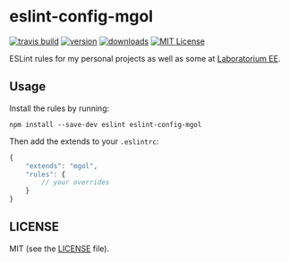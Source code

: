 # eslint-config-mgol

[![travis build](https://img.shields.io/travis/mgol/eslint-config-mgol.svg?style=flat-square)](https://travis-ci.org/mgol/eslint-config-mgol)
[![version](https://img.shields.io/npm/v/eslint-config-mgol.svg?style=flat-square)](http://npm.im/eslint-config-mgol)
[![downloads](https://img.shields.io/npm/dm/eslint-config-mgol.svg?style=flat-square)](http://npm-stat.com/charts.html?package=eslint-config-mgol)
[![MIT License](https://img.shields.io/npm/l/eslint-config-mgol.svg?style=flat-square)](http://opensource.org/licenses/MIT)

ESLint rules for my personal projects as well as some at [Laboratorium EE](http://laboratorium.ee).

## Usage

Install the rules by running:

```
npm install --save-dev eslint eslint-config-mgol 
```

Then add the extends to your `.eslintrc`:

```javascript
{
    "extends": "mgol",
    "rules": {
        // your overrides
    }
}
```

## LICENSE

MIT (see the [LICENSE](LICENSE) file).
